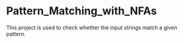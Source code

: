 # Pattern_Matching_with_NFAs
This project is used to check whether the input strings match a given pattern.
